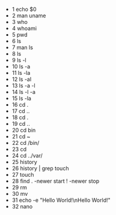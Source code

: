 - 1  echo $0
- 2  man uname
- 3  who
- 4  whoami
- 5  pwd
- 6  ls
- 7  man ls
- 8  ls
- 9  ls -l
- 10  ls -a
- 11  ls -la
- 12  ls -al
- 13  ls -a -l
- 14  ls -l -a
- 15  ls -la
- 16  cd .
- 17  cd ..
- 18  cd .
- 19  cd ..
- 20  cd bin
- 21  cd ~
- 22  cd /bin/
- 23  cd
- 24  cd ../var/
- 25  history
- 26  history | grep touch
- 27  touch
- 28  find . -newer start \! -newer stop
- 29  rm
- 30  mv
- 31  echo -e "Hello World!\nHello World!"
- 32  nano
